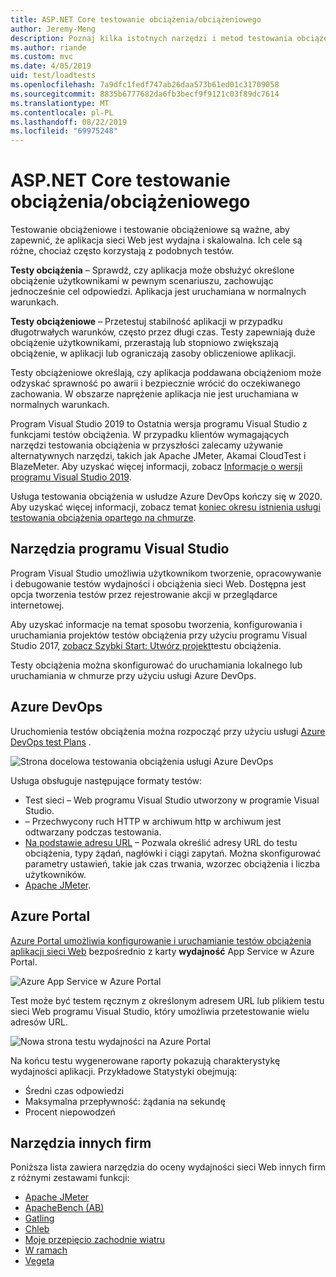 ```yaml
---
title: ASP.NET Core testowanie obciążenia/obciążeniowego
author: Jeremy-Meng
description: Poznaj kilka istotnych narzędzi i metod testowania obciążeniowego i testowania obciążeniowego ASP.NET Core aplikacji.
ms.author: riande
ms.custom: mvc
ms.date: 4/05/2019
uid: test/loadtests
ms.openlocfilehash: 7a9dfc1fedf747ab26daa573b61ed01c31709058
ms.sourcegitcommit: 8835b6777682da6fb3becf9f9121c03f89dc7614
ms.translationtype: MT
ms.contentlocale: pl-PL
ms.lasthandoff: 08/22/2019
ms.locfileid: "69975248"
---
```

# <a name="aspnet-core-loadstress-testing"></a>ASP.NET Core testowanie obciążenia/obciążeniowego

Testowanie obciążeniowe i testowanie obciążeniowe są ważne, aby zapewnić, że aplikacja sieci Web jest wydajna i skalowalna. Ich cele są różne, chociaż często korzystają z podobnych testów.

**Testy obciążenia** &ndash; Sprawdź, czy aplikacja może obsłużyć określone obciążenie użytkownikami w pewnym scenariuszu, zachowując jednocześnie cel odpowiedzi. Aplikacja jest uruchamiana w normalnych warunkach.

**Testy obciążeniowe** &ndash; Przetestuj stabilność aplikacji w przypadku długotrwałych warunków, często przez długi czas. Testy zapewniają duże obciążenie użytkownikami, przerastają lub stopniowo zwiększają obciążenie, w aplikacji lub ograniczają zasoby obliczeniowe aplikacji.

Testy obciążeniowe określają, czy aplikacja poddawana obciążeniom może odzyskać sprawność po awarii i bezpiecznie wrócić do oczekiwanego zachowania. W obszarze naprężenie aplikacja nie jest uruchamiana w normalnych warunkach.

Program Visual Studio 2019 to Ostatnia wersja programu Visual Studio z funkcjami testów obciążenia. W przypadku klientów wymagających narzędzi testowania obciążenia w przyszłości zalecamy używanie alternatywnych narzędzi, takich jak Apache JMeter, Akamai CloudTest i BlazeMeter. Aby uzyskać więcej informacji, zobacz [Informacje o wersji programu Visual Studio 2019](/visualstudio/releases/2019/release-notes-v16.0#test-tools).

Usługa testowania obciążenia w usłudze Azure DevOps kończy się w 2020. Aby uzyskać więcej informacji, zobacz temat [koniec okresu istnienia usługi testowania obciążenia opartego na chmurze](https://devblogs.microsoft.com/devops/cloud-based-load-testing-service-eol/).

## <a name="visual-studio-tools"></a>Narzędzia programu Visual Studio

Program Visual Studio umożliwia użytkownikom tworzenie, opracowywanie i debugowanie testów wydajności i obciążenia sieci Web. Dostępna jest opcja tworzenia testów przez rejestrowanie akcji w przeglądarce internetowej.

Aby uzyskać informacje na temat sposobu tworzenia, konfigurowania i uruchamiania projektów testów obciążenia przy użyciu programu Visual Studio 2017, [zobacz Szybki Start: Utwórz projekt](/visualstudio/test/quickstart-create-a-load-test-project?view=vs-2017)testu obciążenia.

Testy obciążenia można skonfigurować do uruchamiania lokalnego lub uruchamiania w chmurze przy użyciu usługi Azure DevOps.

## <a name="azure-devops"></a>Azure DevOps

Uruchomienia testów obciążenia można rozpocząć przy użyciu usługi [Azure DevOps test Plans](/azure/devops/test/load-test/index?view=vsts) .

![Strona docelowa testowania obciążenia usługi Azure DevOps](./load-tests/_static/azure-devops-load-test.png)

Usługa obsługuje następujące formaty testów:

* Test sieci &ndash; Web programu Visual Studio utworzony w programie Visual Studio.
* &ndash; Przechwycony ruch HTTP w archiwum http w archiwum jest odtwarzany podczas testowania.
* [Na podstawie adresu URL](/azure/devops/test/load-test/get-started-simple-cloud-load-test?view=vsts) &ndash; Pozwala określić adresy URL do testu obciążenia, typy żądań, nagłówki i ciągi zapytań. Można skonfigurować parametry ustawień, takie jak czas trwania, wzorzec obciążenia i liczba użytkowników.
* [Apache JMeter](https://jmeter.apache.org/).

## <a name="azure-portal"></a>Azure Portal

[Azure Portal umożliwia konfigurowanie i uruchamianie testów obciążenia aplikacji sieci Web](/azure/devops/test/load-test/app-service-web-app-performance-test?view=vsts) bezpośrednio z karty **wydajność** App Service w Azure Portal.

![Azure App Service w Azure Portal](./load-tests/_static/azure-appservice-perf-test.png)

Test może być testem ręcznym z określonym adresem URL lub plikiem testu sieci Web programu Visual Studio, który umożliwia przetestowanie wielu adresów URL.

![Nowa strona testu wydajności na Azure Portal](./load-tests/_static/azure-appservice-perf-test-config.png)

Na końcu testu wygenerowane raporty pokazują charakterystykę wydajności aplikacji. Przykładowe Statystyki obejmują:

* Średni czas odpowiedzi
* Maksymalna przepływność: żądania na sekundę
* Procent niepowodzeń

## <a name="third-party-tools"></a>Narzędzia innych firm

Poniższa lista zawiera narzędzia do oceny wydajności sieci Web innych firm z różnymi zestawami funkcji:

* [Apache JMeter](https://jmeter.apache.org/)
* [ApacheBench (AB)](https://httpd.apache.org/docs/2.4/programs/ab.html)
* [Gatling](https://gatling.io/)
* [Chleb](https://locust.io/)
* [Moje przepięcio zachodnie wiatru](https://websurge.west-wind.com/)
* [W ramach](https://github.com/hallatore/Netling)
* [Vegeta](https://github.com/tsenart/vegeta)
